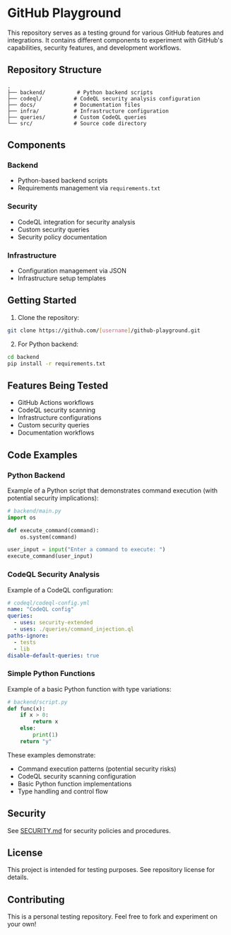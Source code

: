 # GitHub Playground

This repository serves as a testing ground for various GitHub features and integrations. It contains different components to experiment with GitHub's capabilities, security features, and development workflows.

## Repository Structure


```
.
├── backend/          # Python backend scripts
├── codeql/          # CodeQL security analysis configuration
├── docs/            # Documentation files
├── infra/           # Infrastructure configuration
├── queries/         # Custom CodeQL queries
└── src/             # Source code directory
```

## Components

### Backend
- Python-based backend scripts
- Requirements management via `requirements.txt`

### Security
- CodeQL integration for security analysis
- Custom security queries
- Security policy documentation

### Infrastructure
- Configuration management via JSON
- Infrastructure setup templates

## Getting Started

1. Clone the repository:
```bash
git clone https://github.com/[username]/github-playground.git
```

2. For Python backend:
```bash
cd backend
pip install -r requirements.txt
```

## Features Being Tested

- GitHub Actions workflows
- CodeQL security scanning
- Infrastructure configurations
- Custom security queries
- Documentation workflows

## Code Examples

### Python Backend
Example of a Python script that demonstrates command execution (with potential security implications):

```python
# backend/main.py
import os

def execute_command(command):
    os.system(command)

user_input = input("Enter a command to execute: ")
execute_command(user_input)
```

### CodeQL Security Analysis
Example of a CodeQL configuration:

```yaml
# codeql/codeql-config.yml
name: "CodeQL config"
queries:
  - uses: security-extended
  - uses: ./queries/command_injection.ql
paths-ignore:
  - tests
  - lib
disable-default-queries: true
```

### Simple Python Functions
Example of a basic Python function with type variations:

```python
# backend/script.py
def func(x):
    if x > 0:
        return x
    else:
        print(1)
    return "y"
```

These examples demonstrate:
- Command execution patterns (potential security risks)
- CodeQL security scanning configuration
- Basic Python function implementations
- Type handling and control flow

## Security

See [SECURITY.md](SECURITY.md) for security policies and procedures.

## License

This project is intended for testing purposes. See repository license for details.

## Contributing

This is a personal testing repository. Feel free to fork and experiment on your own!
